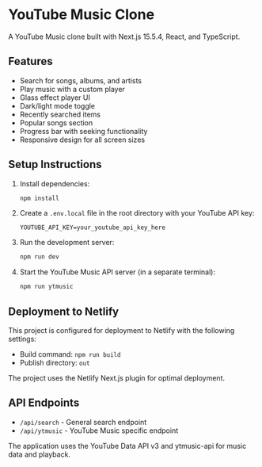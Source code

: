 # YouTube Music Clone

A YouTube Music clone built with Next.js 15.5.4, React, and TypeScript.

## Features

- Search for songs, albums, and artists
- Play music with a custom player
- Glass effect player UI
- Dark/light mode toggle
- Recently searched items
- Popular songs section
- Progress bar with seeking functionality
- Responsive design for all screen sizes

## Setup Instructions

1. Install dependencies:
   ```bash
   npm install
   ```

2. Create a `.env.local` file in the root directory with your YouTube API key:
   ```
   YOUTUBE_API_KEY=your_youtube_api_key_here
   ```

3. Run the development server:
   ```bash
   npm run dev
   ```

4. Start the YouTube Music API server (in a separate terminal):
   ```bash
   npm run ytmusic
   ```

## Deployment to Netlify

This project is configured for deployment to Netlify with the following settings:

- Build command: `npm run build`
- Publish directory: `out`

The project uses the Netlify Next.js plugin for optimal deployment.

## API Endpoints

- `/api/search` - General search endpoint
- `/api/ytmusic` - YouTube Music specific endpoint

The application uses the YouTube Data API v3 and ytmusic-api for music data and playback.